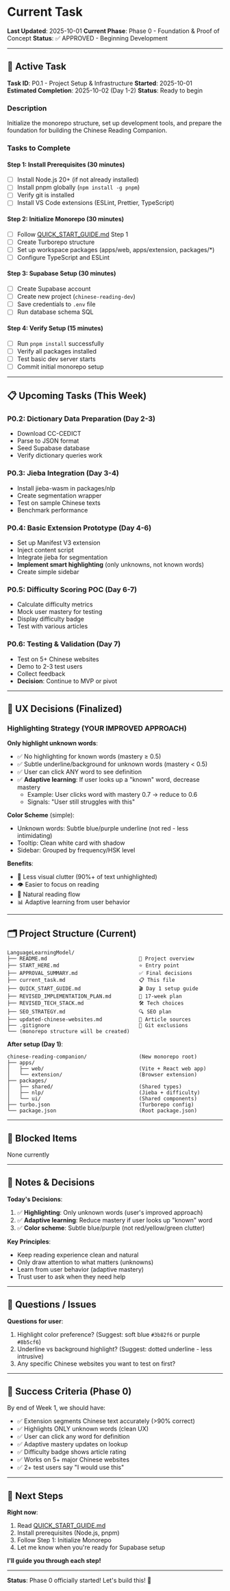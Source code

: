 # Current Task

**Last Updated**: 2025-10-01
**Current Phase**: Phase 0 - Foundation & Proof of Concept
**Status**: ✅ APPROVED - Beginning Development

---

## 🎯 Active Task

**Task ID**: P0.1 - Project Setup & Infrastructure
**Started**: 2025-10-01
**Estimated Completion**: 2025-10-02 (Day 1-2)
**Status**: Ready to begin

### Description
Initialize the monorepo structure, set up development tools, and prepare the foundation for building the Chinese Reading Companion.

### Tasks to Complete

#### Step 1: Install Prerequisites (30 minutes)
- [ ] Install Node.js 20+ (if not already installed)
- [ ] Install pnpm globally (`npm install -g pnpm`)
- [ ] Verify git is installed
- [ ] Install VS Code extensions (ESLint, Prettier, TypeScript)

#### Step 2: Initialize Monorepo (30 minutes)
- [ ] Follow [QUICK_START_GUIDE.md](QUICK_START_GUIDE.md) Step 1
- [ ] Create Turborepo structure
- [ ] Set up workspace packages (apps/web, apps/extension, packages/*)
- [ ] Configure TypeScript and ESLint

#### Step 3: Supabase Setup (30 minutes)
- [ ] Create Supabase account
- [ ] Create new project (`chinese-reading-dev`)
- [ ] Save credentials to `.env` file
- [ ] Run database schema SQL

#### Step 4: Verify Setup (15 minutes)
- [ ] Run `pnpm install` successfully
- [ ] Verify all packages installed
- [ ] Test basic dev server starts
- [ ] Commit initial monorepo setup

---

## 📋 Upcoming Tasks (This Week)

### P0.2: Dictionary Data Preparation (Day 2-3)
- Download CC-CEDICT
- Parse to JSON format
- Seed Supabase database
- Verify dictionary queries work

### P0.3: Jieba Integration (Day 3-4)
- Install jieba-wasm in packages/nlp
- Create segmentation wrapper
- Test on sample Chinese texts
- Benchmark performance

### P0.4: Basic Extension Prototype (Day 4-6)
- Set up Manifest V3 extension
- Inject content script
- Integrate jieba for segmentation
- **Implement smart highlighting** (only unknowns, not known words)
- Create simple sidebar

### P0.5: Difficulty Scoring POC (Day 6-7)
- Calculate difficulty metrics
- Mock user mastery for testing
- Display difficulty badge
- Test with various articles

### P0.6: Testing & Validation (Day 7)
- Test on 5+ Chinese websites
- Demo to 2-3 test users
- Collect feedback
- **Decision**: Continue to MVP or pivot

---

## 🎨 UX Decisions (Finalized)

### Highlighting Strategy (YOUR IMPROVED APPROACH)
**Only highlight unknown words**:
- ✅ No highlighting for known words (mastery ≥ 0.5)
- ✅ Subtle underline/background for unknown words (mastery < 0.5)
- ✅ User can click ANY word to see definition
- ✅ **Adaptive learning**: If user looks up a "known" word, decrease mastery
  - Example: User clicks word with mastery 0.7 → reduce to 0.6
  - Signals: "User still struggles with this"

**Color Scheme** (simple):
- Unknown words: Subtle blue/purple underline (not red - less intimidating)
- Tooltip: Clean white card with shadow
- Sidebar: Grouped by frequency/HSK level

**Benefits**:
- 🎯 Less visual clutter (90%+ of text unhighlighted)
- 👁️ Easier to focus on reading
- 🧠 Natural reading flow
- 📊 Adaptive learning from user behavior

---

## 🗂️ Project Structure (Current)

```
LanguageLearningModel/
├── README.md                              📖 Project overview
├── START_HERE.md                          ⭐ Entry point
├── APPROVAL_SUMMARY.md                    ✅ Final decisions
├── current_task.md                        📋 This file
├── QUICK_START_GUIDE.md                   🎬 Day 1 setup guide
├── REVISED_IMPLEMENTATION_PLAN.md         📅 17-week plan
├── REVISED_TECH_STACK.md                  🛠️ Tech choices
├── SEO_STRATEGY.md                        🔍 SEO plan
├── updated-chinese-websites.md            📰 Article sources
├── .gitignore                             🚫 Git exclusions
└── (monorepo structure will be created)
```

**After setup (Day 1)**:
```
chinese-reading-companion/                 (New monorepo root)
├── apps/
│   ├── web/                               (Vite + React web app)
│   └── extension/                         (Browser extension)
├── packages/
│   ├── shared/                            (Shared types)
│   ├── nlp/                               (Jieba + difficulty)
│   └── ui/                                (Shared components)
├── turbo.json                             (Turborepo config)
└── package.json                           (Root package.json)
```

---

## 🚧 Blocked Items
None currently

---

## 📝 Notes & Decisions

**Today's Decisions**:
1. ✅ **Highlighting**: Only unknown words (user's improved approach)
2. ✅ **Adaptive learning**: Reduce mastery if user looks up "known" word
3. ✅ **Color scheme**: Subtle blue/purple (not red/yellow/green clutter)

**Key Principles**:
- Keep reading experience clean and natural
- Only draw attention to what matters (unknowns)
- Learn from user behavior (adaptive mastery)
- Trust user to ask when they need help

---

## 💬 Questions / Issues

**Questions for user**:
1. Highlight color preference? (Suggest: soft blue `#3b82f6` or purple `#8b5cf6`)
2. Underline vs background highlight? (Suggest: dotted underline - less intrusive)
3. Any specific Chinese websites you want to test on first?

---

## 🎯 Success Criteria (Phase 0)

By end of Week 1, we should have:
- ✅ Extension segments Chinese text accurately (>90% correct)
- ✅ Highlights ONLY unknown words (clean UX)
- ✅ User can click any word for definition
- ✅ Adaptive mastery updates on lookup
- ✅ Difficulty badge shows article rating
- ✅ Works on 5+ major Chinese websites
- ✅ 2+ test users say "I would use this"

---

## 🚀 Next Steps

**Right now**:
1. Read [QUICK_START_GUIDE.md](QUICK_START_GUIDE.md)
2. Install prerequisites (Node.js, pnpm)
3. Follow Step 1: Initialize Monorepo
4. Let me know when you're ready for Supabase setup

**I'll guide you through each step!**

---

**Status**: Phase 0 officially started! Let's build this! 🎉
